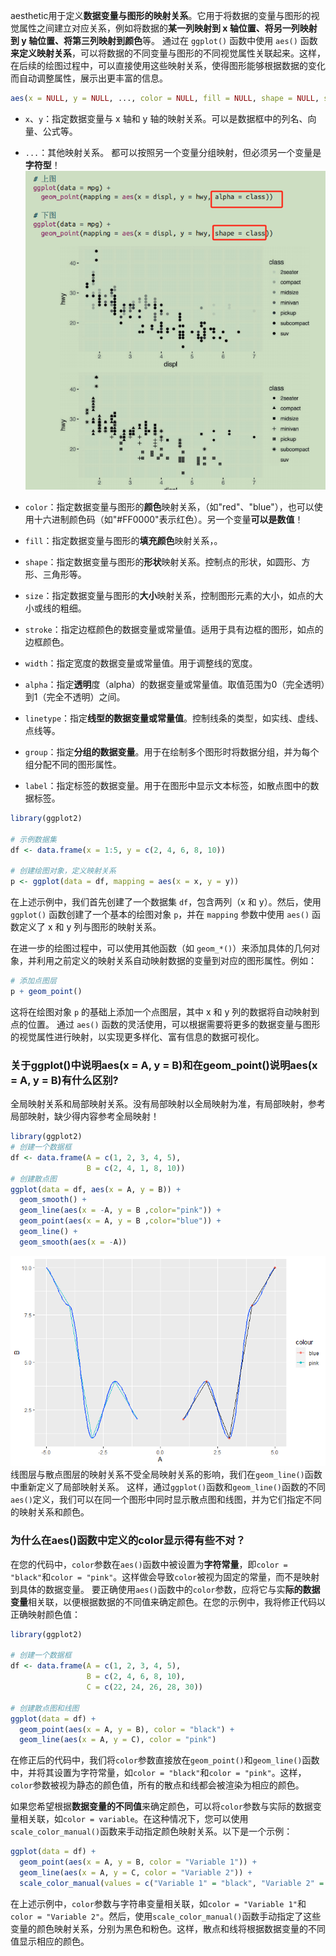 aesthetic用于定义**数据变量与图形的映射关系**。它用于将数据的变量与图形的视觉属性之间建立对应关系，例如将数据的**某一列映射到 x 轴位置、将另一列映射到 y 轴位置、将第三列映射到颜色**等。
通过在 `ggplot()` 函数中使用 `aes()` 函数**来定义映射关系**，可以将数据的不同变量与图形的不同视觉属性关联起来。这样，在后续的绘图过程中，可以直接使用这些映射关系，使得图形能够根据数据的变化而自动调整属性，展示出更丰富的信息。
```R
aes(x = NULL, y = NULL, ..., color = NULL, fill = NULL, shape = NULL, size = NULL, alpha = NULL)
```
- `x`、`y`：指定数据变量与 x 轴和 y 轴的映射关系。可以是数据框中的列名、向量、公式等。
- `...`：其他映射关系。
都可以按照另一个变量分组映射，但必须另一个变量是**字符型**！
![Pasted image 20231024195533](attachments/Pasted%20image%2020231024195533.png)

- `color`：指定数据变量与图形的**颜色**映射关系，（如"red"、"blue"），也可以使用十六进制颜色码（如"#FF0000"表示红色）。另一个变量**可以是数值**！
- `fill`：指定数据变量与图形的**填充颜色**映射关系，。
- `shape`：指定数据变量与图形的**形状**映射关系。控制点的形状，如圆形、方形、三角形等。
- `size`：指定数据变量与图形的**大小**映射关系，控制图形元素的大小，如点的大小或线的粗细。
- `stroke`：指定边框颜色的数据变量或常量值。适用于具有边框的图形，如点的边框颜色。
- `width`：指定宽度的数据变量或常量值。用于调整线的宽度。
- `alpha`：指定**透明**度（alpha）的数据变量或常量值。取值范围为0（完全透明）到1（完全不透明）之间。
- `linetype`：指定**线型的数据变量或常量值**。控制线条的类型，如实线、虚线、点线等。
- `group`：指定**分组的数据变量**。用于在绘制多个图形时将数据分组，并为每个组分配不同的图形属性。
- `label`：指定标签的数据变量。用于在图形中显示文本标签，如散点图中的数据标签。
```R
library(ggplot2)

# 示例数据集
df <- data.frame(x = 1:5, y = c(2, 4, 6, 8, 10))

# 创建绘图对象，定义映射关系
p <- ggplot(data = df, mapping = aes(x = x, y = y))
```

在上述示例中，我们首先创建了一个数据集 `df`，包含两列（x 和 y）。然后，使用 `ggplot()` 函数创建了一个基本的绘图对象 `p`，并在 `mapping` 参数中使用 `aes()` 函数定义了 x 和 y 列与图形的映射关系。


在进一步的绘图过程中，可以使用其他函数（如 `geom_*()`）来添加具体的几何对象，并利用之前定义的映射关系自动映射数据的变量到对应的图形属性。例如：

```R
# 添加点图层
p + geom_point()
```

这将在绘图对象 `p` 的基础上添加一个点图层，其中 x 和 y 列的数据将自动映射到点的位置。
通过 `aes()` 函数的灵活使用，可以根据需要将更多的数据变量与图形的视觉属性进行映射，以实现更多样化、富有信息的数据可视化。

### 关于ggplot()中说明aes(x = A, y = B)和在geom_point()说明aes(x = A, y = B)有什么区别?
全局映射关系和局部映射关系。没有局部映射以全局映射为准，有局部映射，参考局部映射，缺少得内容参考全局映射！
```R
library(ggplot2)
# 创建一个数据框
df <- data.frame(A = c(1, 2, 3, 4, 5),
                 B = c(2, 4, 1, 8, 10))
# 创建散点图
ggplot(data = df, aes(x = A, y = B)) +
  geom_smooth() +
  geom_line(aes(x = -A, y = B ,color="pink")) +
  geom_point(aes(x = A, y = B ,color="blue")) +
  geom_line() +
  geom_smooth(aes(x = -A))
```
![Pasted image 20231005115603](attachments/Pasted%20image%2020231005115603.png)
线图层与散点图层的映射关系不受全局映射关系的影响，我们在`geom_line()`函数中重新定义了局部映射关系。
这样，通过`ggplot()`函数和`geom_line()`函数的不同`aes()`定义，我们可以在同一个图形中同时显示散点图和线图，并为它们指定不同的映射关系和颜色。

### 为什么在aes()函数中定义的color显示得有些不对？
在您的代码中，`color`参数在`aes()`函数中被设置为**字符常量**，即`color = "black"`和`color = "pink"`。这样做会导致`color`被视为固定的常量，而不是映射到具体的数据变量。
要正确使用`aes()`函数中的`color`参数，应将它与实**际的数据变量**相关联，以便根据数据的不同值来确定颜色。在您的示例中，我将修正代码以正确映射颜色值：
```R
library(ggplot2)

# 创建一个数据框
df <- data.frame(A = c(1, 2, 3, 4, 5),
                 B = c(2, 4, 6, 8, 10),
                 C = c(22, 24, 26, 28, 30))

# 创建散点图和线图
ggplot(data = df) +
  geom_point(aes(x = A, y = B), color = "black") +
  geom_line(aes(x = A, y = C), color = "pink")
```
在修正后的代码中，我们将`color`参数直接放在`geom_point()`和`geom_line()`函数中，并将其设置为字符常量，如`color = "black"`和`color = "pink"`。这样，`color`参数被视为静态的颜色值，所有的散点和线都会被渲染为相应的颜色。

如果您希望根据**数据变量的不同值**来确定颜色，可以将`color`参数与实际的数据变量相关联，如`color = variable`。在这种情况下，您可以使用`scale_color_manual()`函数来手动指定颜色映射关系。以下是一个示例：
```R
ggplot(data = df) +
  geom_point(aes(x = A, y = B, color = "Variable 1")) +
  geom_line(aes(x = A, y = C, color = "Variable 2")) +
  scale_color_manual(values = c("Variable 1" = "black", "Variable 2" = "pink"))
```
在上述示例中，`color`参数与字符串变量相关联，如`color = "Variable 1"`和`color = "Variable 2"`。然后，使用`scale_color_manual()`函数手动指定了这些变量的颜色映射关系，分别为黑色和粉色。这样，散点和线将根据数据变量的不同值显示相应的颜色。